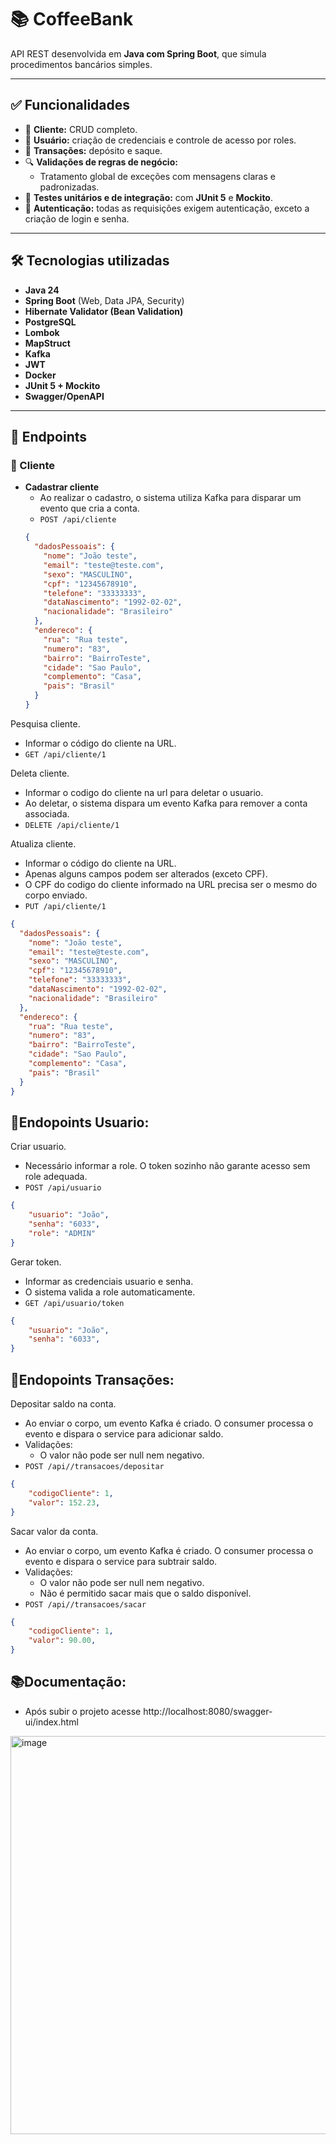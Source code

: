 # 📚 CoffeeBank
API REST desenvolvida em **Java com Spring Boot**, que simula procedimentos bancários simples.

---

## ✅ Funcionalidades
- 📖 **Cliente:** CRUD completo.
- 👤 **Usuário:** criação de credenciais e controle de acesso por roles.
- 💸 **Transações:** depósito e saque.
- 🔍 **Validações de regras de negócio:**
  - Tratamento global de exceções com mensagens claras e padronizadas.
- 🧪 **Testes unitários e de integração:** com **JUnit 5** e **Mockito**.
- 🔑 **Autenticação:** todas as requisições exigem autenticação, exceto a criação de login e senha.

---

## 🛠️ Tecnologias utilizadas
- **Java 24**
- **Spring Boot** (Web, Data JPA, Security)
- **Hibernate Validator (Bean Validation)**
- **PostgreSQL**
- **Lombok**
- **MapStruct**
- **Kafka**
- **JWT**
- **Docker**
- **JUnit 5 + Mockito**
- **Swagger/OpenAPI**

---

## 📡 Endpoints

### 👤 Cliente
- **Cadastrar cliente**
  - Ao realizar o cadastro, o sistema utiliza Kafka para disparar um evento que cria a conta.
  - `POST /api/cliente`
  ```json
  {
    "dadosPessoais": {
      "nome": "João teste",
      "email": "teste@teste.com",
      "sexo": "MASCULINO",
      "cpf": "12345678910",
      "telefone": "33333333",
      "dataNascimento": "1992-02-02",
      "nacionalidade": "Brasileiro"
    },
    "endereco": {
      "rua": "Rua teste",
      "numero": "83",
      "bairro": "BairroTeste",
      "cidade": "Sao Paulo",
      "complemento": "Casa",
      "pais": "Brasil"
    }
  }

Pesquisa cliente.
- Informar o código do cliente na URL.
- `GET /api/cliente/1`
  
Deleta cliente.
- Informar o codigo do cliente na url para deletar o usuario.
- Ao deletar, o sistema dispara um evento Kafka para remover a conta associada.
- `DELETE /api/cliente/1`

Atualiza cliente.
- Informar o código do cliente na URL.
- Apenas alguns campos podem ser alterados (exceto CPF).
- O CPF do codigo do cliente informado na URL precisa ser o mesmo do corpo enviado.
- `PUT /api/cliente/1`
```json
{
  "dadosPessoais": {
    "nome": "João teste",
    "email": "teste@teste.com",
    "sexo": "MASCULINO",
    "cpf": "12345678910",
    "telefone": "33333333",
    "dataNascimento": "1992-02-02",
    "nacionalidade": "Brasileiro"
  },
  "endereco": {
    "rua": "Rua teste",
    "numero": "83",
    "bairro": "BairroTeste",
    "cidade": "Sao Paulo",
    "complemento": "Casa",
    "pais": "Brasil"
  }
}
```
## 📡Endopoints Usuario:

Criar usuario.
- Necessário informar a role. O token sozinho não garante acesso sem role adequada.
- `POST /api/usuario`
```json
{
    "usuario": "João",
    "senha": "6033",
    "role": "ADMIN"
}
```
Gerar token.
- Informar as credenciais usuario e senha.
- O sistema valida a role automaticamente.
- `GET /api/usuario/token`
```json
{
    "usuario": "João",
    "senha": "6033",
}
```

## 💸Endopoints Transações:

Depositar saldo na conta.
- Ao enviar o corpo, um evento Kafka é criado. O consumer processa o evento e dispara o service para adicionar saldo.
- Validações:
  - O valor não pode ser null nem negativo. 
- `POST /api//transacoes/depositar`
```json
{
    "codigoCliente": 1,
    "valor": 152.23,
}
```

Sacar valor da conta.
- Ao enviar o corpo, um evento Kafka é criado. O consumer processa o evento e dispara o service para subtrair saldo.
- Validações:
  - O valor não pode ser null nem negativo.
  - Não é permitido sacar mais que o saldo disponível.
- `POST /api//transacoes/sacar`
```json
{
    "codigoCliente": 1,
    "valor": 90.00,
}
```

## 📚Documentação:
- Após subir o projeto acesse http://localhost:8080/swagger-ui/index.html
<img width="853" height="637" alt="image" src="https://github.com/user-attachments/assets/7622de09-167d-4cee-8003-f2708820b799" />

